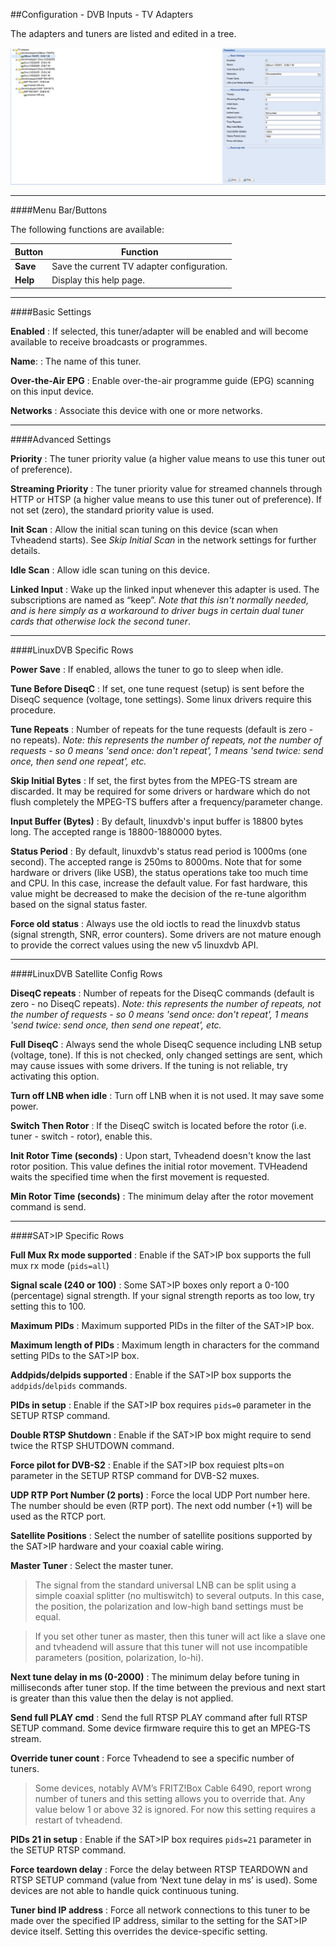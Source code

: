##Configuration - DVB Inputs - TV Adapters

The adapters and tuners are listed and edited in a tree.

!['TV Adapters' Tab Screenshot](docresources/configtvadapters.png)

---

####Menu Bar/Buttons

The following functions are available:

Button         | Function
---------------|---------
**Save**       | Save the current TV adapter configuration.
**Help**       | Display this help page.

---

####Basic Settings

**Enabled**
: If selected, this tuner/adapter will be enabled and will become
  available to receive broadcasts or programmes.

**Name**:
: The name of this tuner.

**Over-the-Air EPG**
: Enable over-the-air programme guide (EPG) scanning on this input
  device.

**Networks**
: Associate this device with one or more networks.

---

####Advanced Settings

**Priority**
: The tuner priority value (a higher value means to use this tuner out
  of preference).

**Streaming Priority**
: The tuner priority value for streamed channels through HTTP or HTSP
  (a higher value means to use this tuner out of preference). If not set
  (zero), the standard priority value is used.

**Init Scan**
: Allow the initial scan tuning on this device (scan when Tvheadend
  starts). See *Skip Initial Scan* in the network settings for further
  details.

**Idle Scan**
: Allow idle scan tuning on this device.

**Linked Input**
: Wake up the linked input whenever this adapter is used. The subscriptions
  are named as “keep”. *Note that this isn't normally needed, and is here
  simply as a workaround to driver bugs in certain dual tuner cards that 
  otherwise lock the second tuner*.

---

####LinuxDVB Specific Rows

**Power Save**
: If enabled, allows the tuner to go to sleep when idle.

**Tune Before DiseqC**
: If set, one tune request (setup) is sent before the DiseqC
  sequence (voltage, tone settings). Some linux drivers require this
  procedure.

**Tune Repeats**
: Number of repeats for the tune requests (default is zero - no repeats).
  *Note: this represents the number of repeats, not the number of requests -
  so 0 means 'send once: don't repeat', 1 means 'send twice: send once, 
  then send one repeat', etc.*

**Skip Initial Bytes**
: If set, the first bytes from the MPEG-TS stream are discarded. It may be
  required for some drivers or hardware which do not flush completely
  the MPEG-TS buffers after a frequency/parameter change.

**Input Buffer (Bytes)**
: By default, linuxdvb's input buffer is 18800 bytes long. The accepted
  range is 18800-1880000 bytes.

**Status Period**
: By default, linuxdvb's status read period is 1000ms (one second). The
  accepted range is 250ms to 8000ms. Note that for some hardware or
  drivers (like USB), the status operations take too much time and
  CPU. In this case, increase the default value. For fast hardware,
  this value might be decreased to make the decision of the re-tune
  algorithm based on the signal status faster.

**Force old status**
: Always use the old ioctls to read the linuxdvb status (signal
  strength, SNR, error counters). Some drivers are not mature enough
  to provide the correct values using the new v5 linuxdvb API.

---

####LinuxDVB Satellite Config Rows

**DiseqC repeats**
: Number of repeats for the DiseqC commands (default is zero - no DiseqC
  repeats). *Note: this represents the number of repeats, not the number
  of requests - so 0 means 'send once: don't repeat', 1 means 'send twice:
  send once, then send one repeat', etc.*

**Full DiseqC**
: Always send the whole DiseqC sequence including LNB setup (voltage,
  tone). If this is not checked, only changed settings are sent, which may
  cause issues with some drivers. If the tuning is not reliable, try
  activating this option.

**Turn off LNB when idle**
: Turn off LNB when it is not used. It may save some power.

**Switch Then Rotor**
: If the DiseqC switch is located before the rotor (i.e. tuner - switch -
  rotor), enable this.

**Init Rotor Time (seconds)**
: Upon start, Tvheadend doesn't know the last rotor position. This value
  defines the initial rotor movement. TVHeadend waits the specified time
  when the first movement is requested.

**Min Rotor Time (seconds)**
: The minimum delay after the rotor movement command is send.

---

####SAT>IP Specific Rows

**Full Mux Rx mode supported**
: Enable if the SAT>IP box supports the full mux rx mode (`pids=all`)

**Signal scale (240 or 100)**
: Some SAT>IP boxes only report a 0-100 (percentage) signal strength.
  If your signal strength reports as too low, try setting this to 100.

**Maximum PIDs**
: Maximum supported PIDs in the filter of the SAT>IP box.

**Maximum length of PIDs**
: Maximum length in characters for the command setting PIDs to the
  SAT>IP box.

**Addpids/delpids supported**
: Enable if the SAT>IP box supports the `addpids`/`delpids` commands.

**PIDs in setup**
: Enable if the SAT>IP box requires `pids=0` parameter in the SETUP
  RTSP command.

**Double RTSP Shutdown**
: Enable if the SAT>IP box might require to send twice the RTSP
  SHUTDOWN command.

**Force pilot for DVB-S2**
: Enable if the SAT>IP box requiest plts=on parameter in the SETUP
  RTSP command for DVB-S2 muxes.

**UDP RTP Port Number (2 ports)**
: Force the local UDP Port number here. The number should be even (RTP
  port). The next odd number (+1) will be used as the RTCP port.

**Satellite Positions**
: Select the number of satellite positions supported by the SAT>IP
  hardware and your coaxial cable wiring.

**Master Tuner**
: Select the master tuner.

  > The signal from the standard universal LNB can be split using a
  > simple coaxial splitter (no multiswitch) to several outputs. In this
  > case, the position, the polarization and low-high band settings must
  > be equal. 
    
  > If you set other tuner as master, then this tuner will act like a
  > slave one and tvheadend will assure that this tuner will not use
  > incompatible parameters (position, polarization, lo-hi).

**Next tune delay in ms (0-2000)**
: The minimum delay before tuning in milliseconds after tuner stop. If the
  time between the previous and next start is greater than this value
  then the delay is not applied.

**Send full PLAY cmd**
: Send the full RTSP PLAY command after full RTSP SETUP command. Some
  device firmware require this to get an MPEG-TS stream.

**Override tuner count**
: Force Tvheadend to see a specific number of tuners.

  > Some devices, notably AVM’s FRITZ!Box Cable 6490, report wrong number of tuners
  > and this setting allows you to override that. Any value below 1 or
  > above 32 is ignored. For now this setting requires a restart of
  > tvheadend.

**PIDs 21 in setup**
: Enable if the SAT>IP box requires `pids=21` parameter in the SETUP
  RTSP command.

**Force teardown delay**
: Force the delay between RTSP TEARDOWN and RTSP SETUP command (value
  from ‘Next tune delay in ms’ is used). Some devices are not able to
  handle quick continuous tuning.

**Tuner bind IP address**
: Force all network connections to this tuner to be made over the
  specified IP address, similar to the setting for the SAT>IP device
  itself. Setting this overrides the device-specific setting.
